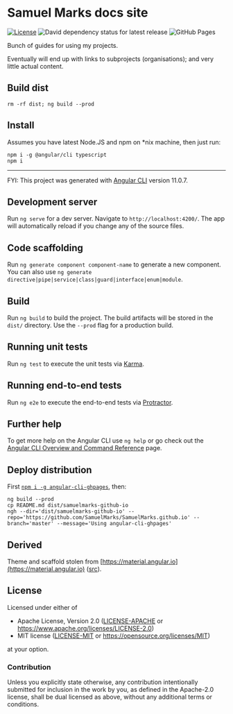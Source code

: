 Samuel Marks docs site
======================
[![License](https://img.shields.io/badge/license-Apache--2.0%20OR%20MIT-blue.svg)](https://opensource.org/licenses/Apache-2.0)
![David dependency status for latest release](https://david-dm.org/SamuelMarks/SamuelMarks-www.svg)
![GitHub Pages](https://github.com/SamuelMarks/SamuelMarks-www/workflows/GitHub%20Pages/badge.svg)

Bunch of guides for using my projects.

Eventually will end up with links to subprojects (organisations); and very little actual content.

## Build dist

    rm -rf dist; ng build --prod

## Install

Assumes you have latest Node.JS and npm on *nix machine, then just run:

    npm i -g @angular/cli typescript
    npm i

---

FYI: This project was generated with [Angular CLI](https://github.com/angular/angular-cli) version 11.0.7.

## Development server

Run `ng serve` for a dev server. Navigate to `http://localhost:4200/`. The app will automatically reload if you change any of the source files.

## Code scaffolding

Run `ng generate component component-name` to generate a new component. You can also use `ng generate directive|pipe|service|class|guard|interface|enum|module`.

## Build

Run `ng build` to build the project. The build artifacts will be stored in the `dist/` directory. Use the `--prod` flag for a production build.

## Running unit tests

Run `ng test` to execute the unit tests via [Karma](https://karma-runner.github.io).

## Running end-to-end tests

Run `ng e2e` to execute the end-to-end tests via [Protractor](http://www.protractortest.org/).

## Further help

To get more help on the Angular CLI use `ng help` or go check out the [Angular CLI Overview and Command Reference](https://angular.io/cli) page.

## Deploy distribution
First [`npm i -g angular-cli-ghpages`](https://github.com/angular-schule/angular-cli-ghpages), then:

    ng build --prod
    cp README.md dist/samuelmarks-github-io
    ngh --dir='dist/samuelmarks-github-io' --repo='https://github.com/SamuelMarks/SamuelMarks.github.io' --branch='master' --message='Using angular-cli-ghpages'

## Derived

Theme and scaffold stolen from [https://material.angular.io](https://material.angular.io) ([src](https://github.com/angular/material.angular.io)).

## License

Licensed under either of

- Apache License, Version 2.0 ([LICENSE-APACHE](LICENSE-APACHE) or <https://www.apache.org/licenses/LICENSE-2.0>)
- MIT license ([LICENSE-MIT](LICENSE-MIT) or <https://opensource.org/licenses/MIT>)

at your option.

### Contribution

Unless you explicitly state otherwise, any contribution intentionally submitted
for inclusion in the work by you, as defined in the Apache-2.0 license, shall be
dual licensed as above, without any additional terms or conditions.
